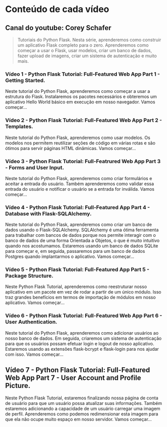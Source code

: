 # Conteúdo de cada vídeo

## Canal do youtube: Corey Schafer

> Tutoriais do Python Flask. Nesta série, aprenderemos como construir um aplicativo Flask completo para o zero. Aprenderemos como começar a usar o Flask, usar modelos, criar um banco de dados, fazer upload de imagens, criar um sistema de autenticação e muito mais.

### Vídeo 1 - Python Flask Tutorial: Full-Featured Web App Part 1 - Getting Started.

Neste tutorial do Python Flask, aprenderemos como começar a usar a estrutura do Flask. Instalaremos os pacotes necessários e obteremos um aplicativo Hello World básico em execução em nosso navegador. Vamos começar...

### Vídeo 2 - Python Flask Tutorial: Full-Featured Web App Part 2 - Templates.

Neste tutorial do Python Flask, aprenderemos como usar modelos. Os modelos nos permitem reutilizar seções de código em várias rotas e são ótimos para servir páginas HTML dinâmicas. Vamos começar...

### Vídeo 3 - Python Flask Tutorial: Full-Featrured Web App Part 3 - Forms and User Input.

Neste tutorial do Python Flask, aprenderemos como criar formulários e aceitar a entrada do usuário. Também aprenderemos como validar essa entrada do usuário e notificar o usuário se a entrada for inválida. Vamos começar...

### Vídeo 4 - Python Flask Tutorial: Full-Featured App Part 4 - Database with Flask-SQLAlchemy.

Neste tutorial do Python Flask, aprenderemos como criar um banco de dados usando o Flask-SQLAlchemy. SQLAlchemy é uma ótima ferramenta para trabalhar com bancos de dados porque nos permite interagir com o banco de dados de uma forma Orientada a Objetos, o que é muito intuitivo quando nos acostumamos. Estaremos usando um banco de dados SQLite para começar e, em seguida, passaremos para um banco de dados Postgres quando implantarmos o aplicativo. Vamos começar...

### Vídeo 5 - Python Flask Tutorial: Full-Featured App Part 5 - Package Structure.

Neste Python Flask Tutorial, aprenderemos como reestruturar nosso aplicativo em um pacote em vez de rodar a partir de um único módulo. Isso traz grandes benefícios em termos de importação de módulos em nosso aplicativo. Vamos começar...

### Vídeo 6 - Python Flask Tutorial: Full-Featured Web App Part 6 - User Authentication.

Neste tutorial do Python Flask, aprenderemos como adicionar usuários ao nosso banco de dados. Em seguida, criaremos um sistema de autenticação para que os usuários possam efetuar login e logout de nosso aplicativo. Estaremos usando as extensões flask-bcrypt e flask-login para nos ajudar com isso. Vamos começar...

## Vídeo 7 - Python Flask Tutorial: Full-Featured Web App Part 7 - User Account and Profile Picture.

Neste Python Flask Tutorial, estaremos finalizando nossa página de conta de usuário para que um usuário possa atualizar suas informações. Também estaremos adicionando a capacidade de um usuário carregar uma imagem de perfil. Aprenderemos como podemos redimensionar esta imagem para que ela não ocupe muito espaço em nosso servidor. Vamos começar...